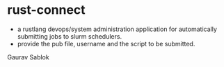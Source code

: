 # rust-connect 

- a rustlang devops/system administration application for automatically submitting jobs to slurm schedulers. 
- provide the pub file, username and the script to be submitted. 

Gaurav Sablok
